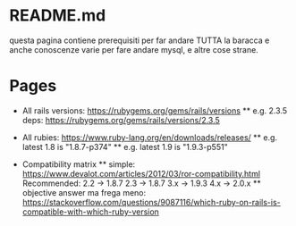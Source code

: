 README.md
=========

questa pagina contiene prerequisiti per far andare TUTTA la baracca e anche conoscenze varie per fare andare mysql, e altre cose strane.


# Pages

*  All rails versions: https://rubygems.org/gems/rails/versions
** e.g. 2.3.5 deps: https://rubygems.org/gems/rails/versions/2.3.5

*  All rubies: https://www.ruby-lang.org/en/downloads/releases/
**    e.g. latest 1.8 is "1.8.7-p374"
**    e.g. latest 1.9 is "1.9.3-p551"

* Compatibility matrix
** simple: https://www.devalot.com/articles/2012/03/ror-compatibility.html Recommended:
   2.2 -> 1.8.7
   2.3 -> 1.8.7
   3.x -> 1.9.3
   4.x -> 2.0.x
** objective answer ma frega meno: https://stackoverflow.com/questions/9087116/which-ruby-on-rails-is-compatible-with-which-ruby-version